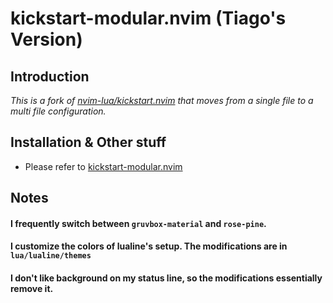 # kickstart-modular.nvim (Tiago's Version)

## Introduction

*This is a fork of [nvim-lua/kickstart.nvim](https://github.com/nvim-lua/kickstart.nvim) that moves from a single file to a multi file configuration.*

## Installation & Other stuff

- Please refer to [kickstart-modular.nvim](https://github.com/dam9000/kickstart-modular.nvim)

## Notes

#### I frequently switch between `gruvbox-material` and `rose-pine`.
#### I customize the colors of lualine's setup. The modifications are in `lua/lualine/themes`
#### I don't like background on my status line, so the modifications essentially remove it.
